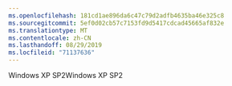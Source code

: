```yaml
---
ms.openlocfilehash: 181cd1ae896da6c47c79d2adfb4635ba46e325c8
ms.sourcegitcommit: 5ef0d02cb57c7153fd9d5417cdcad45665af832e
ms.translationtype: MT
ms.contentlocale: zh-CN
ms.lasthandoff: 08/29/2019
ms.locfileid: "71137636"
---
```

<span data-ttu-id="37338-101">Windows XP SP2</span><span class="sxs-lookup"><span data-stu-id="37338-101">Windows XP SP2</span></span>